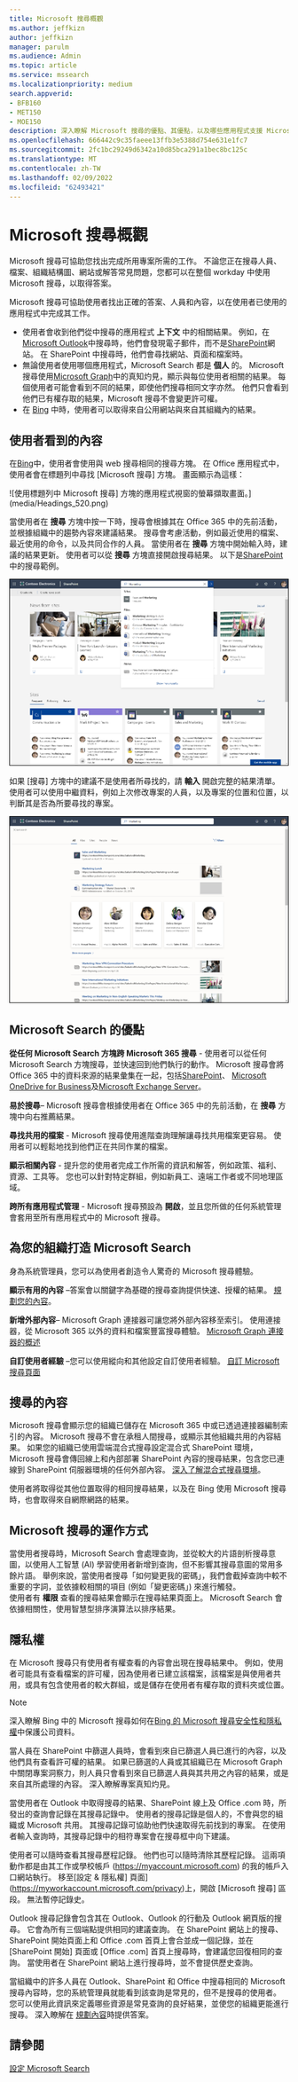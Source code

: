 ```yaml
---
title: Microsoft 搜尋概觀
ms.author: jeffkizn
author: jeffkizn
manager: parulm
ms.audience: Admin
ms.topic: article
ms.service: mssearch
ms.localizationpriority: medium
search.appverid:
- BFB160
- MET150
- MOE150
description: 深入瞭解 Microsoft 搜尋的優點、其優點，以及哪些應用程式支援 Microsoft 搜尋。
ms.openlocfilehash: 666442c9c35faeee13ffb3e5388d754e631e1fc7
ms.sourcegitcommit: 2fc1bc29249d6342a10d85bca291a1bec8bc125c
ms.translationtype: MT
ms.contentlocale: zh-TW
ms.lasthandoff: 02/09/2022
ms.locfileid: "62493421"
---
```

# <a name="overview-of-microsoft-search"></a>Microsoft 搜尋概觀

Microsoft 搜尋可協助您找出完成所用專案所需的工作。 不論您正在搜尋人員、檔案、組織結構圖、網站或解答常見問題，您都可以在整個 workday 中使用 Microsoft 搜尋，以取得答案。

Microsoft 搜尋可協助使用者找出正確的答案、人員和內容，以在使用者已使用的應用程式中完成其工作。

- 使用者會收到他們從中搜尋的應用程式 **上下文** 中的相關結果。 例如，在[Microsoft Outlook](https://www.microsoft.com/outlook)中搜尋時，他們會發現電子郵件，而不是[SharePoint](http://sharepoint.com/)網站。 在 SharePoint 中搜尋時，他們會尋找網站、頁面和檔案時。
- 無論使用者使用哪個應用程式，Microsoft Search 都是 **個人** 的。 Microsoft 搜尋使用[Microsoft Graph](https://developer.microsoft.com/graph/)中的真知灼見，顯示與每位使用者相關的結果。 每個使用者可能會看到不同的結果，即使他們搜尋相同文字亦然。 他們只會看到他們已有權存取的結果，Microsoft 搜尋不會變更許可權。
- 在 [Bing](https://bing.com) 中時，使用者可以取得來自公用網站與來自其組織內的結果。

## <a name="what-users-see"></a>使用者看到的內容

在[Bing](https://bing.com)中，使用者會使用與 web 搜尋相同的搜尋方塊。 在 Office 應用程式中，使用者會在標題列中尋找 [Microsoft 搜尋] 方塊。 畫面顯示為這樣：

![使用標題列中 Microsoft 搜尋] 方塊的應用程式視窗的螢幕擷取畫面。](media/Headings_520.png)

當使用者在 **搜尋** 方塊中按一下時，搜尋會根據其在 Office 365 中的先前活動，並根據組織中的趨勢內容來建議結果。 搜尋會考慮活動，例如最近使用的檔案、最近使用的命令，以及共同合作的人員。 當使用者在 **搜尋** 方塊中開始輸入時，建議的結果更新。 使用者可以從 **搜尋** 方塊直接開啟搜尋結果。 以下是[SharePoint](http://sharepoint.com/)中的搜尋範例。

![包含查詢及建議結果的 Microsoft 搜尋方塊的螢幕擷取畫面。](media/SERP_text_520.png)

如果 [搜尋] 方塊中的建議不是使用者所尋找的，請 **輸入** 開啟完整的結果清單。 使用者可以使用中繼資料，例如上次修改專案的人員，以及專案的位置和位置，以判斷其是否為所要尋找的專案。

![Microsoft 搜尋結果頁面的螢幕擷取畫面。](media/search_box.png)

## <a name="benefits-of-microsoft-search"></a>Microsoft Search 的優點

**從任何 Microsoft Search 方塊跨 Microsoft 365 搜尋** - 使用者可以從任何 Microsoft Search 方塊搜尋，並快速回到他們執行的動作。 Microsoft 搜尋會將 Office 365 中的資料來源的結果彙集在一起，包括[SharePoint](http://sharepoint.com/)、 [Microsoft OneDrive for Business](https://onedrive.live.com/about/business/)及[Microsoft Exchange Server](https://products.office.com/exchange/microsoft-exchange-server)。

**易於搜尋**– Microsoft 搜尋會根據使用者在 Office 365 中的先前活動，在 **搜尋** 方塊中向右推薦結果。

**尋找共用的檔案** - Microsoft 搜尋使用進階查詢理解讓尋找共用檔案更容易。 使用者可以輕鬆地找到他們正在共同作業的檔案。

**顯示相關內容** - 提升您的使用者完成工作所需的資訊和解答，例如政策、福利、資源、工具等。 您也可以針對特定群組，例如新員工、遠端工作者或不同地理區域。

**跨所有應用程式管理** - Microsoft 搜尋預設為 **開啟**，並且您所做的任何系統管理會套用至所有應用程式中的 Microsoft 搜尋。

## <a name="tailoring-microsoft-search-to-your-organization"></a>為您的組織打造 Microsoft Search

身為系統管理員，您可以為使用者創造令人驚奇的 Microsoft 搜尋體驗。

**顯示有用的內容** –答案會以關鍵字為基礎的搜尋查詢提供快速、授權的結果。 [規劃您的內容](plan-your-content.md)。

**新增外部內容**– Microsoft Graph 連接器可讓您將外部內容移至索引。 使用連接器，從 Microsoft 365 以外的資料和檔案豐富搜尋體驗。 [Microsoft Graph 連接器的概述](connectors-overview.md)

**自訂使用者經驗** –您可以使用縱向和其他設定自訂使用者經驗。 [自訂 Microsoft 搜尋頁面](customize-search-page.md)

## <a name="what-content-is-searched"></a>搜尋的內容

Microsoft 搜尋會顯示您的組織已儲存在 Microsoft 365 中或已透過連接器編制索引的內容。 Microsoft 搜尋不會在承租人間搜尋，或顯示其他組織共用的內容結果。 如果您的組織已使用雲端混合式搜尋設定混合式 SharePoint 環境，Microsoft 搜尋會傳回線上和內部部署 SharePoint 內容的搜尋結果，包含您已連線到 SharePoint 伺服器環境的任何外部內容。 [深入了解混合式搜尋環境](/sharepoint/hybrid/learn-about-cloud-hybrid-search-for-sharepoint)。

使用者將取得從其他位置取得的相同搜尋結果，以及在 Bing 使用 Microsoft 搜尋時，也會取得來自網際網路的結果。

## <a name="how-microsoft-search-works"></a>Microsoft 搜尋的運作方式

當使用者搜尋時，Microsoft Search 會處理查詢，並從較大的片語剖析搜尋意圖，以使用人工智慧 (AI) 學習使用者新增到查詢，但不影響其搜尋意圖的常用多餘片語。 舉例來說，當使用者搜尋「如何變更我的密碼」，我們會截掉查詢中較不重要的字詞，並依據較相關的項目 (例如「變更密碼」) 來進行觸發。  
使用者有 **權限** 查看的搜尋結果會顯示在搜尋結果頁面上。 Microsoft Search 會依據相關性，使用智慧型排序演算法以排序結果。

## <a name="privacy"></a>隱私權
在 Microsoft 搜尋只有使用者有權查看的內容會出現在搜尋結果中。 例如，使用者可能具有查看檔案的許可權，因為使用者已建立該檔案，該檔案是與使用者共用，或具有包含使用者的較大群組，或是儲存在使用者有權存取的資料夾或位置。
> [!NOTE]
> 深入瞭解 Bing 中的 Microsoft 搜尋如何在[Bing 的 Microsoft 搜尋安全性和隱私權](security-for-search.md)中保護公司資料。

當人員在 SharePoint 中篩選人員時，會看到來自已篩選人員已進行的內容，以及他們具有查看許可權的結果。 如果已篩選的人員或其組織已在 Microsoft Graph 中關閉專案洞察力，則人員只會看到來自已篩選人員與其共用之內容的結果，或是來自其所處理的內容。 深入瞭解專案真知灼見。

當使用者在 Outlook 中取得搜尋的結果、SharePoint 線上及 Office .com 時，所發出的查詢會記錄在其搜尋記錄中。 使用者的搜尋記錄是個人的，不會與您的組織或 Microsoft 共用。 其搜尋記錄可協助他們快速取得先前找到的專案。 在使用者輸入查詢時，其搜尋記錄中的相符專案會在搜尋框中向下建議。  

使用者可以隨時查看其搜尋歷程記錄。 他們也可以隨時清除其歷程記錄。 這兩項動作都是由其工作或學校帳戶 (https://myaccount.microsoft.com) 的我的帳戶入口網站執行。 移至[設定 & 隱私權] 頁面](https://myworkaccount.microsoft.com/privacy)上，開啟 [Microsoft 搜尋] 區段。 無法暫停記錄史。

Outlook 搜尋記錄會包含其在 Outlook、Outlook 的行動及 Outlook 網頁版的搜尋。 它會為所有三個端點提供相同的建議查詢。 在 SharePoint 網站上的搜尋、SharePoint 開始頁面上和 Office .com 首頁上會合並成一個記錄，並在 [SharePoint 開始] 頁面或 [Office .com] 首頁上搜尋時，會建議您回復相同的查詢。 當使用者在 SharePoint 網站上進行搜尋時，並不會提供歷史查詢。

當組織中的許多人員在 Outlook、SharePoint 和 Office 中搜尋相同的 Microsoft 搜尋內容時，您的系統管理員就能看到該查詢是常見的，但不是搜尋的使用者。 您可以使用此資訊來定義哪些資源是常見查詢的良好結果，並使您的組織更能進行搜尋。 深入瞭解在 [規劃內容](plan-your-content.md)時提供答案。


## <a name="see-also"></a>請參閱

[設定 Microsoft Search](setup-microsoft-search.md)
